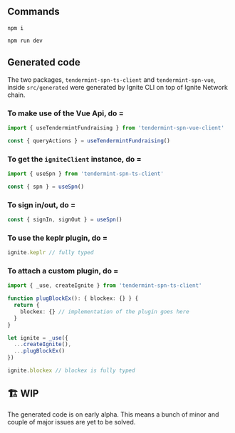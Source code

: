 ## Commands

```
npm i
```

```
npm run dev
```

## Generated code

The two packages, `tendermint-spn-ts-client` and `tendermint-spn-vue`, inside `src/generated` were generated by Ignite CLI on top of Ignite Network chain.

### To make use of the Vue Api, do =

```ts
import { useTendermintFundraising } from 'tendermint-spn-vue-client'

const { queryActions } = useTendermintFundraising()
```

### To get the `igniteClient` instance, do =

```ts
import { useSpn } from 'tendermint-spn-ts-client'

const { spn } = useSpn()
```

### To sign in/out, do =

```ts
const { signIn, signOut } = useSpn()
```

### To use the keplr plugin, do =

```ts
ignite.keplr // fully typed
```

### To attach a custom plugin, do =

```ts
import { _use, createIgnite } from 'tendermint-spn-ts-client'

function plugBlockEx(): { blockex: {} } {
  return {
    blockex: {} // implementation of the plugin goes here
  }
}

let ignite = _use({
  ...createIgnite(),
  ...plugBlockEx()
})

ignite.blockex // blockex is fully typed
```

## 🏗 WIP

The generated code is on early alpha. This means a bunch of minor and couple of major issues are yet to be solved.
